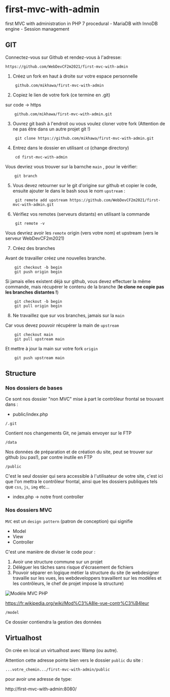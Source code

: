# first-mvc-with-admin
first MVC with administration in PHP 7 procedural - MariaDB with InnoDB engine - Session management

## GIT

Connectez-vous sur Github et rendez-vous à l'adresse:

    https://github.com/WebDevCF2m2021/first-mvc-with-admin

1. Créez un fork en haut à droite sur votre espace personnelle


        github.com/mikhawa/first-mvc-with-admin


2. Copiez le lien de votre fork (ce termine en .git)

sur code -> https


        github.com/mikhawa/first-mvc-with-admin.git

3. Ouvrez git bash à l'endroit ou vous voulez cloner votre fork (Attention de ne pas être dans un autre projet git !)


        git clone https://github.com/mikhawa/first-mvc-with-admin.git


4. Entrez dans le dossier en utilisant `cd` (change directory)


        cd first-mvc-with-admin


Vous devriez vous trouver sur la barnche `main` , pour le vérifier:


        git branch


5. Vous devez retourner sur le git d'origine sur github et copier le code, ensuite ajouter le dans le bash sous le nom `upstream` :


        git remote add upstream https://github.com/WebDevCF2m2021/first-mvc-with-admin.git


6. Vérifiez vos remotes (serveurs distants) en utilisant la commande


        git remote -v

Vous devriez avoir les `remote` origin (vers votre nom) et upstream (vers le serveur WebDevCF2m2021)


7. Créez des branches

Avant de travailler créez une nouvelles branche.

        git checkout -b begin
        git push origin begin

Si jamais elles existent déjà sur github, vous devez effectuer la même commande, mais récupérer le contenu de la branche (**le clone ne copie pas les branches distantes !**)

        git checkout -b begin
        git pull origin begin

8. Ne travaillez que sur vos branches, jamais sur la `main`

Car vous devez pouvoir récupérer la main de `upstream`

        git checkout main
        git pull upstream main

Et mettre à jour la main sur votre fork `origin`

        git push upstream main

## Structure

### Nos dossiers de bases 

Ce sont nos dossier "non MVC" mise à part le contrôleur frontal se trouvant dans :
- public/index.php

`/.git`

Contient nos changements Git, ne jamais envoyer sur le FTP

`/data` 

Nos données de préparation et de création du site, peut se trouver sur github (ou pas!), par contre inutile en FTP

`/public` 

C'est le seul dossier qui sera accessible à l'utilisateur de votre site, c'est ici que l'on mettra le contrôleur frontal, ainsi que les dossiers publiques tels que `css`, `js`, `img` etc...

- index.php -> notre front controller

### Nos dossiers MVC

`MVC` est un `design pattern` (patron de conception) qui signifie 
- Model
- View
- Controller

C'est une manière de diviser le code pour :

1. Avoir une structure commune sur un projet
2. Déléguer les tâches sans risque d'écrasement de fichiers
3. Pouvoir séparer en logique métier la structure du site (le webdesigner travaille sur les vues, les webdeveloppers travaillent sur les modèles et les contrôleurs, le chef de projet impose la structure)


![Modèle MVC PHP](https://raw.githubusercontent.com/mikhawa/MVC-procedural-with-upload/main/datas/MVC.png)


https://fr.wikipedia.org/wiki/Mod%C3%A8le-vue-contr%C3%B4leur


`/model`

Ce dossier contiendra la gestion des données


## Virtualhost

On crée en local un virtualhost avec Wamp (ou autre).

Attention cette adresse pointe bien vers le dossier `public` du site :

`...votre_chemin.../first-mvc-with-admin/public`

pour avoir une adresse de type:

http://first-mvc-with-admin:8080/


